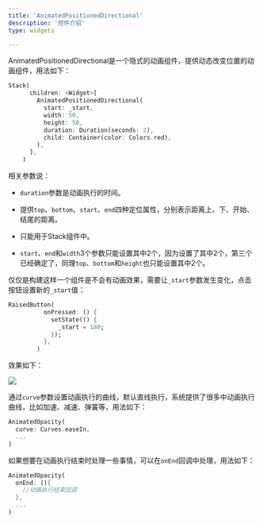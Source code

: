 ```yaml
---
title: 'AnimatedPositionedDirectional'
description: '控件介绍'
type: widgets

---
```




AnimatedPositionedDirectional是一个隐式的动画组件，提供动态改变位置的动画组件，用法如下：

```dart
Stack(
      children: <Widget>[
        AnimatedPositionedDirectional(
          start: _start,
          width: 50,
          height: 50,
          duration: Duration(seconds: 2),
          child: Container(color: Colors.red),
        ),
      ],
    )
```

相关参数说：

- `duration`参数是动画执行的时间。

- 提供`top`、`bottom`、`start`、`end`四种定位属性，分别表示距离上、下、开始、结尾的距离。
- 只能用于Stack组件中。
- `start`、`end`和`width`3个参数只能设置其中2个，因为设置了其中2个，第三个已经确定了，同理`top`、`bottom`和`height`也只能设置其中2个。

仅仅是构建这样一个组件是不会有动画效果，需要让`_start`参数发生变化，点击按钮设置新的`_start`值：

```dart
RaisedButton(
          onPressed: () {
            setState(() {
              _start = 180;
            });
          },
        )
```

效果如下：

![](https://img-blog.csdnimg.cn/20200306133846636.gif)

通过`curve`参数设置动画执行的曲线，默认直线执行，系统提供了很多中动画执行曲线，比如加速、减速、弹簧等，用法如下：

```dart
AnimatedOpacity(
  curve: Curves.easeIn,
  ...
)
```

如果想要在动画执行结束时处理一些事情，可以在`onEnd`回调中处理，用法如下：

```dart
AnimatedOpacity(
  onEnd: (){
    //动画执行结束回调
  },
  ...
)
```

